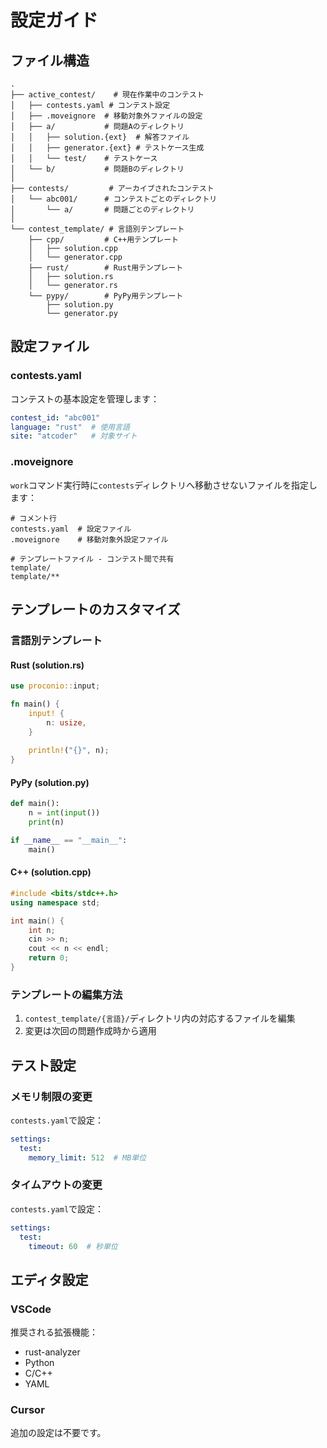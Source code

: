 # 設定ガイド

## ファイル構造

```
.
├── active_contest/    # 現在作業中のコンテスト
│   ├── contests.yaml # コンテスト設定
│   ├── .moveignore  # 移動対象外ファイルの設定
│   ├── a/           # 問題Aのディレクトリ
│   │   ├── solution.{ext}  # 解答ファイル
│   │   ├── generator.{ext} # テストケース生成
│   │   └── test/    # テストケース
│   └── b/           # 問題Bのディレクトリ
│
├── contests/         # アーカイブされたコンテスト
│   └── abc001/      # コンテストごとのディレクトリ
│       └── a/       # 問題ごとのディレクトリ
│
└── contest_template/ # 言語別テンプレート
    ├── cpp/         # C++用テンプレート
    │   ├── solution.cpp
    │   └── generator.cpp
    ├── rust/        # Rust用テンプレート
    │   ├── solution.rs
    │   └── generator.rs
    └── pypy/        # PyPy用テンプレート
        ├── solution.py
        └── generator.py
```

## 設定ファイル

### contests.yaml

コンテストの基本設定を管理します：

```yaml
contest_id: "abc001"
language: "rust"  # 使用言語
site: "atcoder"   # 対象サイト
```

### .moveignore

`work`コマンド実行時に`contests`ディレクトリへ移動させないファイルを指定します：

```
# コメント行
contests.yaml  # 設定ファイル
.moveignore    # 移動対象外設定ファイル

# テンプレートファイル - コンテスト間で共有
template/
template/**
```

## テンプレートのカスタマイズ

### 言語別テンプレート

#### Rust (solution.rs)
```rust
use proconio::input;

fn main() {
    input! {
        n: usize,
    }
    
    println!("{}", n);
}
```

#### PyPy (solution.py)
```python
def main():
    n = int(input())
    print(n)

if __name__ == "__main__":
    main()
```

#### C++ (solution.cpp)
```cpp
#include <bits/stdc++.h>
using namespace std;

int main() {
    int n;
    cin >> n;
    cout << n << endl;
    return 0;
}
```

### テンプレートの編集方法

1. `contest_template/{言語}/`ディレクトリ内の対応するファイルを編集
2. 変更は次回の問題作成時から適用

## テスト設定

### メモリ制限の変更
`contests.yaml`で設定：
```yaml
settings:
  test:
    memory_limit: 512  # MB単位
```

### タイムアウトの変更
`contests.yaml`で設定：
```yaml
settings:
  test:
    timeout: 60  # 秒単位
```

## エディタ設定

### VSCode
推奨される拡張機能：
- rust-analyzer
- Python
- C/C++
- YAML

### Cursor
追加の設定は不要です。 